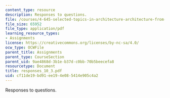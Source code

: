 ```yaml
---
content_type: resource
description: Responses to questions.
file: /courses/4-645-selected-topics-in-architecture-architecture-from-1750-to-the-present-fall-2004/cf11de19bd91ee194e085414e905c4a2_responses_10_3.pdf
file_size: 65952
file_type: application/pdf
learning_resource_types:
- Assignments
license: https://creativecommons.org/licenses/by-nc-sa/4.0/
ocw_type: OCWFile
parent_title: Assignments
parent_type: CourseSection
parent_uid: 9ae4868d-3b1e-b37d-c0bb-70b5beecefa8
resourcetype: Document
title: responses_10_3.pdf
uid: cf11de19-bd91-ee19-4e08-5414e905c4a2
---
```

Responses to questions.